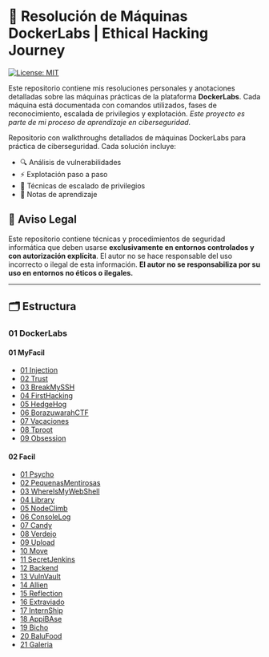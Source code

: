 
# 🧠 Resolución de Máquinas DockerLabs | Ethical Hacking Journey

[![License: MIT](https://img.shields.io/badge/License-MIT-blue.svg)](https://opensource.org/licenses/MIT)

Este repositorio contiene mis resoluciones personales y anotaciones detalladas sobre las máquinas prácticas de la plataforma **DockerLabs**. Cada máquina está documentada con comandos utilizados, fases de reconocimiento, escalada de privilegios y explotación.
*Este proyecto es parte de mi proceso de aprendizaje en ciberseguridad.*

Repositorio con walkthroughs detallados de máquinas DockerLabs para práctica de ciberseguridad. Cada solución incluye:
- 🔍 Análisis de vulnerabilidades
- ⚡ Explotación paso a paso
- 🚀 Técnicas de escalado de privilegios
- 📌 Notas de aprendizaje

## 📜 Aviso Legal  
Este repositorio contiene técnicas y procedimientos de seguridad informática que deben usarse **exclusivamente en entornos controlados y con autorización explícita**. El autor no se hace responsable del uso incorrecto o ilegal de esta información.
**El autor no se responsabiliza por su uso en entornos no éticos o ilegales.**  

---

## 🗂 Estructura

### 01 DockerLabs

#### 01 MyFacil

- [01 Injection](01-DockerLabs/01-MyFacil/01-Injection.md)
- [02 Trust](01-DockerLabs/01-MyFacil/02-Trust.md)
- [03 BreakMySSH](01-DockerLabs/01-MyFacil/03-BreakMySSH.md)
- [04 FirstHacking](01-DockerLabs/01-MyFacil/04-FirstHacking.md)
- [05 HedgeHog](01-DockerLabs/01-MyFacil/05-HedgeHog.md)
- [06 BorazuwarahCTF](01-DockerLabs/01-MyFacil/06-BorazuwarahCTF.md)
- [07 Vacaciones](01-DockerLabs/01-MyFacil/07-Vacaciones.md)
- [08 Tproot](01-DockerLabs/01-MyFacil/08-Tproot.md)
- [09 Obsession](01-DockerLabs/01-MyFacil/09-Obsession.md)

#### 02 Facil

- [01 Psycho](01-DockerLabs/02-Facil/01-Psycho.md)
- [02 PequenasMentirosas](01-DockerLabs/02-Facil/02-PequenasMentirosas.md)
- [03 WhereIsMyWebShell](01-DockerLabs/02-Facil/03-WhereIsMyWebShell.md)
- [04 Library](01-DockerLabs/02-Facil/04-Library.md)
- [05 NodeClimb](01-DockerLabs/02-Facil/05-NodeClimb.md)
- [06 ConsoleLog](01-DockerLabs/02-Facil/06-ConsoleLog.md)
- [07 Candy](01-DockerLabs/02-Facil/07-Candy.md)
- [08 Verdejo](01-DockerLabs/02-Facil/08-Verdejo.md)
- [09 Upload](01-DockerLabs/02-Facil/09-Upload.md)
- [10 Move](01-DockerLabs/02-Facil/10-Move.md)
- [11 SecretJenkins](01-DockerLabs/02-Facil/11-SecretJenkins.md)
- [12 Backend](01-DockerLabs/02-Facil/12-Backend.md)
- [13 VulnVault](01-DockerLabs/02-Facil/13-VulnVault.md)
- [14 Allien](01-DockerLabs/02-Facil/14-Allien.md)
- [15 Reflection](01-DockerLabs/02-Facil/15-Reflection.md)
- [16 Extraviado](01-DockerLabs/02-Facil/16-Extraviado.md)
- [17 InternShip](01-DockerLabs/02-Facil/17-InternShip.md)
- [18 AppiBAse](01-DockerLabs/02-Facil/18-AppiBAse.md)
- [19 Bicho](01-DockerLabs/02-Facil/19-Bicho.md)
- [20 BaluFood](01-DockerLabs/02-Facil/20-BaluFood.md)
- [21 Galeria](01-DockerLabs/02-Facil/21-Galeria.md)
